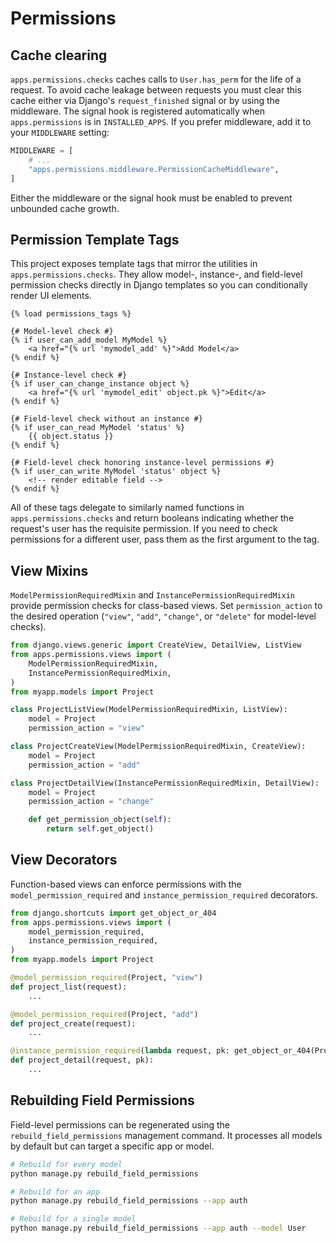 # Permissions

## Cache clearing

`apps.permissions.checks` caches calls to `User.has_perm` for the life of a
request. To avoid cache leakage between requests you must clear this cache
either via Django's `request_finished` signal or by using the middleware.
The signal hook is registered automatically when `apps.permissions` is in
`INSTALLED_APPS`. If you prefer middleware, add it to your `MIDDLEWARE`
setting:

```python
MIDDLEWARE = [
    # ...
    "apps.permissions.middleware.PermissionCacheMiddleware",
]
```

Either the middleware or the signal hook must be enabled to prevent
unbounded cache growth.

## Permission Template Tags

This project exposes template tags that mirror the utilities in
`apps.permissions.checks`. They allow model-, instance-, and field-level
permission checks directly in Django templates so you can conditionally render
UI elements.

```django
{% load permissions_tags %}

{# Model-level check #}
{% if user_can_add_model MyModel %}
    <a href="{% url 'mymodel_add' %}">Add Model</a>
{% endif %}

{# Instance-level check #}
{% if user_can_change_instance object %}
    <a href="{% url 'mymodel_edit' object.pk %}">Edit</a>
{% endif %}

{# Field-level check without an instance #}
{% if user_can_read MyModel 'status' %}
    {{ object.status }}
{% endif %}

{# Field-level check honoring instance-level permissions #}
{% if user_can_write MyModel 'status' object %}
    <!-- render editable field -->
{% endif %}
```

All of these tags delegate to similarly named functions in
`apps.permissions.checks` and return booleans indicating whether the request's
user has the requisite permission. If you need to check permissions for a
different user, pass them as the first argument to the tag.

## View Mixins

`ModelPermissionRequiredMixin` and `InstancePermissionRequiredMixin` provide
permission checks for class-based views. Set `permission_action` to the desired
operation (`"view"`, `"add"`, `"change"`, or `"delete"` for model-level
checks).

```python
from django.views.generic import CreateView, DetailView, ListView
from apps.permissions.views import (
    ModelPermissionRequiredMixin,
    InstancePermissionRequiredMixin,
)
from myapp.models import Project

class ProjectListView(ModelPermissionRequiredMixin, ListView):
    model = Project
    permission_action = "view"

class ProjectCreateView(ModelPermissionRequiredMixin, CreateView):
    model = Project
    permission_action = "add"

class ProjectDetailView(InstancePermissionRequiredMixin, DetailView):
    model = Project
    permission_action = "change"

    def get_permission_object(self):
        return self.get_object()
```

## View Decorators

Function-based views can enforce permissions with the
`model_permission_required` and `instance_permission_required` decorators.

```python
from django.shortcuts import get_object_or_404
from apps.permissions.views import (
    model_permission_required,
    instance_permission_required,
)
from myapp.models import Project

@model_permission_required(Project, "view")
def project_list(request):
    ...

@model_permission_required(Project, "add")
def project_create(request):
    ...

@instance_permission_required(lambda request, pk: get_object_or_404(Project, pk=pk), "change")
def project_detail(request, pk):
    ...
```

## Rebuilding Field Permissions

Field-level permissions can be regenerated using the
`rebuild_field_permissions` management command. It processes all models by
default but can target a specific app or model.

```bash
# Rebuild for every model
python manage.py rebuild_field_permissions

# Rebuild for an app
python manage.py rebuild_field_permissions --app auth

# Rebuild for a single model
python manage.py rebuild_field_permissions --app auth --model User
```
